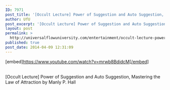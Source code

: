 ```yaml
---
ID: 7971
post_title: '[Occult Lecture] Power of Suggestion and Auto Suggestion, Mastering the Law of Attraction'
author: UfU
post_excerpt: '[Occult Lecture] Power of Suggestion and Auto Suggestion, Mastering the Law of Attraction by Manly P. Hall'
layout: post
permalink: >
  http://universalflowuniversity.com/entertainment/occult-lecture-power-of-suggestion-and-auto-suggestion-mastering-the-law-of-attraction/
published: true
post_date: 2014-04-09 12:31:09
---
```

[embed]https://www.youtube.com/watch?v=mrwb8BdidcM[/embed]</br></br>
<p>[Occult Lecture] Power of Suggestion and Auto Suggestion, Mastering the Law of Attraction by Manly P. Hall</p>
